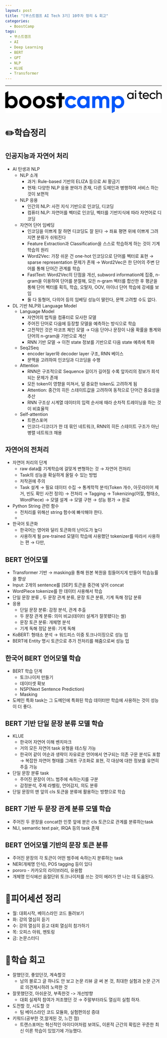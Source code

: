 ```yaml
---
layout: post
title: "[부스트캠프 AI Tech 3기] 10주차 정리 & 회고"
categories:
  - BoostCamp
tags:
  - 부스트캠프
  - AI
  - Deep Learning
  - BERT
  - GPT
  - NLP
  - KLUE
  - Transformer
---
```


---
![Untitled](/assets/img/AITech로고.png)

# ✏️학습정리

## 인공지능과 자연어 처리

- AI 탄생과 NLP
    - NLP 소개
        - 과거: Rule-based 기반의 ELIZA 등으로 AI 황금기
        - 현재: 다양한 NLP 응용 분야가 존재, 다른 도메인과 병행하여 서비스 하는 것이 보편적
    - NLP 응용
        - 인간의 NLP: 사전 지식 기반으로 인코딩, 디코딩
        - 컴퓨터 NLP: 자연어를 벡터로 인코딩, 벡터를 기반지식에 따라 자연어로 디코딩
    - 자연어 단어 임베딩
        - 인코딩을 이쁘게 잘 하면 디코딩도 잘 된다 → 좌표 평면 위에 이쁘게 그려지면 분류가 쉬워진다
        - Feature Extraction과 Classification을 스스로 학습하게 하는 것이 기계학습의 원리
        - Word2Vec: 가장 쉬운 건 one-hot 인코딩으로 단어를 벡터로 표현 → sparse representation 문제가 존재 → Word2Vec은 한 단어의 주변 단어를 통해 단어간 관계를 학습
        - FastText: Word2Vec의 단점을 개선, subword information에 집중, n-gram을 이용하여 단어를 분절해, 모든 n-gram 벡터를 합산한 후 평균을 통해 단어 벡터를 획득, 학습, 오탈자, OOV, 마이너 단어 학습에 강세를 보임
        - 둘 다 동형어, 다의어 등의 임베딩 성능이 딸린다, 문맥 고려할 수도 없다.
- DL 기반 NLP와 Language Model
    - Language Model
        - 자연어의 법칙을 컴퓨터로 모사한 모델
        - 주어진 단어로 다음에 등장할 모델을 예측하는 방식으로 학습
        - 고전적인 것은 마코프 체인 모델 → 다음 단어나 문장이 나올 확률을 통계와 단어의 n-gram을 기반으로 계산
        - RNN 기반 모델 → 이전 state 정보를 기반으로 다음 state 예측에 특화
    - Seq2Seq
        - encoder layer와 decoder layer 구조, RNN 베이스
        - 문맥을 고려하여 인코딩과 디코딩을 수행
    - Attention
        - RNN은 구조적으로 Sequence 길이가 길어질 수록 앞자리의 정보가 희석되는 문제가 존재
        - 모든 token이 영향을 미쳐서, 덜 중요한 token도 고려하게 됨
        - Attention: 중간의 히든 스테이트값을 고려하여 동적으로 단어간 중요성을 추산
        - RNN 구조상 시계열 데이터의 입력 순서에 때라 순차적 트레이닝을 하는 것이 비효율적
    - Self-attention
        - 트랜스포머
        - 인코더-디코더가 한 데 묶인 네트워크, RNN의 히든 스테이트 구조가 아닌 병렬 네트워크 채용

## 자연어의 전처리

- 자연어 처리의 단계
    - raw data를 기계학습에 걸맞게 변형하는 것 → 자연어 전처리
    - Task의 성능을 확실하게 올릴 수 있는 방법
    - 저작권에 주의
    - Task 설계 → 필요 데이터 수집 → 통계학적 분석(Token 개수, 아웃라이어 제거, 빈도 확인 사전 정의) → 전처리 → Tagging → Tokenizing(어절, 형태소, WordPiece) → 모델 설계 → 모델 구현 → 성능 평가 → 완료
- Python String 관련 함수
    - 전처리를 위해선 string 함수에 빠삭해야 한다.
    - 
- 한국어 토큰화
    - 한국어는 영어와 달리 토큰화의 난이도가 높다
    - 사용하게 될 pre-trained 모델이 학습에 사용했던 tokenizer를 따라서 사용하는 편 → 다만,

## BERT 언어모델

- Transformer 기반 → masking을 통해 원본 복원을 힘들어지게 만들어 학습능률을 향상
- Input: 2개의 sentence를 [SEP] 토큰을 중간에 넣어 concat
- WordPiece tokenize를 한 데이터 사용해서 학습
- 단일 문장 분류 , 두 문장 관계 분류, 문장 토큰 분류, 기계 독해 정답 분류
- 응용
    - 단일 문장 분류: 감정 분석, 관계 추출
    - 두 문장 관계 분류: 의미 비교(데이터 설계가 잘못됐다는 썰)
    - 문장 토큰 분류: 개체명 분석
    - 기계 독해 정답 분류: 기계 독해
- KoBERT: 형태소 분석 → 워드피스 이중 토크나이징으로 성능 업
- BERT에 Entity 명시 토큰으로 추가 전처리를 해줌으로써 성능 업

## 한국어 BERT 언어모델 학습

- BERT 학습 단계
    - 토크나이저 만들기
    - 데이터셋 확보
    - NSP(Next Sentence Prediction)
    - Masking
- 도메인 특화 task는 그 도메인에 특화된 학습 데이터만 학습에 사용하는 것이 성능이 더 좋다.

## BERT 기반 단일 문장 분류 모델 학습

- KLUE
    - 한국어 자연어 이해 벤치마크
    - 거의 모든 자연어 task 유형을 테스팅 가능
    - 한국어 같이 어순과 생략이 자유로운 언어에서 연구되는 의존 구문 분석도 포함 → 복잡한 자연어 형태를 그래프 구조화로 표현, 각 대상에 대한 정보를 유연히 추출 가능
- 단일 문장 분류 task
    - 주어진 문장이 어느 범주에 속하는지를 구분
    - 감정분석, 주제 라벨링, 언어감지, 의도 분류
- 단일 문장의 맨 앞의 cls 토큰을 분류에 활용하는 방향으로 학습

## BERT 기반 두 문장 관계 분류 모델 학습

- 주어진 두 문장을 concat한 인풋 앞에 분은 cls 토큰으로 관계를 분류하는task
- NLI, semantic text pair, IRQA 등의 task 존재

## BERT 언어모델 기반의 문장 토큰 분류

- 주어진 문장의 각 토큰이 어떤 범주에 속하는지 분류하는 task
- NER(개체명 인식), POS tagging 등이 있다
- pororo - 카카오의 라이브러리, 유용함
- 개체명 인식에선 음절단위 토크나이저를 쓰는 것이 에러가 안 나는 데 도움된다.


# 📄피어세션 정리

- 월: 대회시작, 베이스라인 코드 돌려보기
- 화: 강의 열심히 듣기
- 수:  강의 열심히 듣고 대회 열심히 참가하기
- 목: 오피스 아워, 멘토링
- 금: 논문스터디

# 🤔학습 회고

- 잘했던것, 좋았던것, 계속할것
    - 남의 블로그 글 하나도 안 보고 논문 리뷰 글 써 본 것, 최대한 실험과 논문 근거로 의견제시하려 노력한 것
- 잘못했던것, 아쉬운것, 부족한것 -> 개선방향
    - 대회 실제적 참여가 저조했던 것 → 주말부터라도 열심히 실험 하자.
- 도전할 것, 시도할 것
    - 팀 베이스라인 코드 모듈화, 실험편의성 증대
- 키워드(공부한 것,알게된 것, 느낀 점)
    - 트랜스포머는 혁신적인 아이디어처럼 보여도, 이론적 근간의 확립은 꾸준한 최신 이론 학습이 있었기에 가능했다.